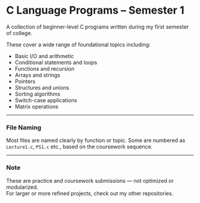 # C Language Programs – Semester 1

A collection of beginner-level C programs written during my first semester of college.

These cover a wide range of foundational topics including:
- Basic I/O and arithmetic
- Conditional statements and loops
- Functions and recursion
- Arrays and strings
- Pointers
- Structures and unions
- Sorting algorithms
- Switch-case applications
- Matrix operations

---

### File Naming

Most files are named clearly by function or topic. Some are numbered as `Lecture1.c`, `PS1.c` etc., based on the coursework sequence.

---

### Note

These are practice and coursework submissions — not optimized or modularized.  
For larger or more refined projects, check out my other repositories.
